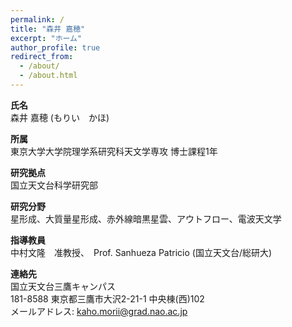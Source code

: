 ```yaml
---
permalink: /
title: "森井 嘉穂"
excerpt: "ホーム"
author_profile: true
redirect_from: 
  - /about/
  - /about.html
---
```

**氏名** <br> 森井 嘉穂 (もりい　かほ)

**所属** <br> 東京大学大学院理学系研究科天文学専攻 博士課程1年

**研究拠点** <br> 国立天文台科学研究部

**研究分野** <br> 星形成、大質量星形成、赤外線暗黒星雲、アウトフロー、電波天文学

**指導教員** <br> 中村文隆　准教授、　Prof. Sanhueza Patricio (国立天文台/総研大)

**連絡先** <br> 国立天文台三鷹キャンパス <br> 181-8588 東京都三鷹市大沢2-21-1 中央棟(西)102
<br>
メールアドレス: kaho.morii@grad.nao.ac.jp
